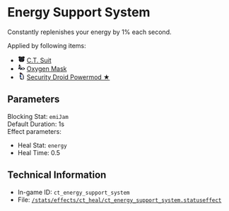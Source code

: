 # Energy Support System

Constantly replenishes your energy by 1% each second.

Applied by following items:

- <img src="https://raw.githubusercontent.com/Ceterai/Enternia/main/items/armors/alta/tier6/ceterai/chest/icon.png" alt="C.T. Suit icon" loading="lazy" width="auto" height="16px"/> [C.T. Suit](https://ceterai.github.io/MyEnternia/Wiki/C.T.Suit)
- <img src="https://raw.githubusercontent.com/Ceterai/Enternia/main/items/armors/alta/other/oxygen_mask/icon.png" alt="Oxygen Mask icon" loading="lazy" width="auto" height="16px"/> [Oxygen Mask](https://ceterai.github.io/MyEnternia/Wiki/OxygenMask)
- <img src="https://raw.githubusercontent.com/Ceterai/Enternia/main/items/armors/alta/tier4/security/droid_back/icon.png" alt="Security Droid Powermod ★ icon" loading="lazy" width="auto" height="16px"/> [Security Droid Powermod ★](https://ceterai.github.io/MyEnternia/Wiki/SecurityDroidPowermod)

## Parameters

Blocking Stat: `emiJam`  
Default Duration: 1s  
Effect parameters:

- Heal Stat: `energy`
- Heal Time: 0.5

## Technical Information

- In-game ID: `ct_energy_support_system`
- File: [`/stats/effects/ct_heal/ct_energy_support_system.statuseffect`](https://github.com/Ceterai/Enternia/blob/main/stats/effects/ct_heal/ct_energy_support_system.statuseffect)
